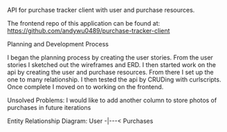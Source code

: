 API for purchase tracker client with user and purchase resources.

The frontend repo of this application can be found at:
https://github.com/andywu0489/purchase-tracker-client


Planning and Development Process

I began the planning process by creating the user stories. From the user stories I sketched out the wireframes and ERD. I then started work on the api by creating the user and purchase resources. From there I set up the one to many relationship. I then tested the api by CRUDing with curlscripts. Once complete I moved on to working on the frontend.

Unsolved Problems: I would like to add another column to store photos of purchases in future iterations

Entity Relationship Diagram:
  User -|---< Purchases
